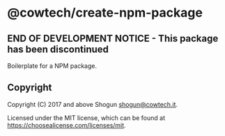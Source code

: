 # @cowtech/create-npm-package

## END OF DEVELOPMENT NOTICE - This package has been discontinued

Boilerplate for a NPM package.

## Copyright

Copyright (C) 2017 and above Shogun <shogun@cowtech.it>.

Licensed under the MIT license, which can be found at https://choosealicense.com/licenses/mit.
